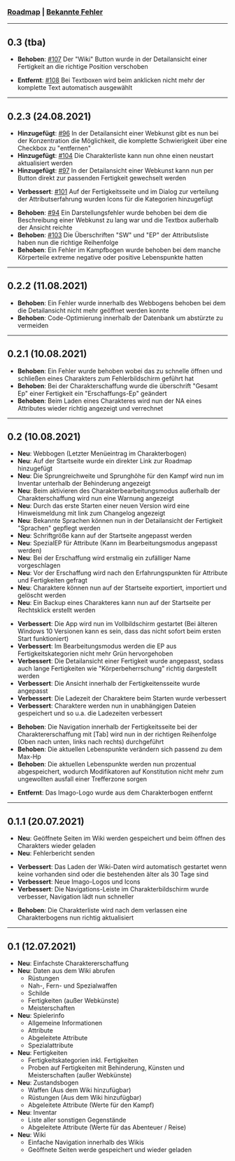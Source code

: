 ### [Roadmap](https://github.com/christophergoltz/imago-app/blob/develop/ROADMAP.md) | [Bekannte Fehler](https://github.com/christophergoltz/imago-app/issues?q=is%3Aissue+is%3Aopen+label%3Abug)
---
## 0.3 (tba)

- **Behoben**: [#107](https://github.com/christophergoltz/imago-app/issues/107) Der "Wiki" Button wurde in der Detailansicht einer Fertigkeit an die richtige Position verschoben

<!-- -->

- **Entfernt**: [#108](https://github.com/christophergoltz/imago-app/issues/108) Bei Textboxen wird beim anklicken nicht mehr der komplette Text automatisch ausgewählt

---
## 0.2.3 (24.08.2021)

- **Hinzugefügt**: [#96](https://github.com/christophergoltz/imago-app/issues/96) In der Detailansicht einer Webkunst gibt es nun bei der Konzentration die Möglichkeit, die komplette Schwierigkeit über eine Checkbox zu "entfernen"
- **Hinzugefügt**: [#104](https://github.com/christophergoltz/imago-app/issues/104) Die Charakterliste kann nun ohne einen neustart aktualisiert werden
- **Hinzugefügt**: [#97](https://github.com/christophergoltz/imago-app/issues/97) In der Detailansicht einer Webkunst kann nun per Button direkt zur passenden Fertigkeit gewechselt werden

<!-- -->

- **Verbessert**: [#101](https://github.com/christophergoltz/imago-app/issues/101) Auf der Fertigkeitsseite und im Dialog zur verteilung der Attributserfahrung wurden Icons für die Kategorien hinzugefügt

<!-- -->

- **Behoben**: [#94](https://github.com/christophergoltz/imago-app/issues/94) Ein Darstellungsfehler wurde behoben bei dem die Beschreibung einer Webkunst zu lang war und die Textbox außerhalb der Ansicht reichte
- **Behoben**: [#103](https://github.com/christophergoltz/imago-app/issues/103) Die Überschriften "SW" und "EP" der Attributsliste haben nun die richtige Reihenfolge
- **Behoben**: Ein Fehler im Kampfbogen wurde behoben bei dem manche Körperteile extreme negative oder positive Lebenspunkte hatten

---
## 0.2.2 (11.08.2021)

- **Behoben**: Ein Fehler wurde innerhalb des Webbogens behoben bei dem die Detailansicht nicht mehr geöffnet werden konnte
- **Behoben**: Code-Optimierung innerhalb der Datenbank um abstürzte zu vermeiden

---
## 0.2.1 (10.08.2021)

- **Behoben**: Ein Fehler wurde behoben wobei das zu schnelle öffnen und schließen eines Charakters zum Fehlerbildschirm geführt hat
- **Behoben**: Bei der Charakterschaffung wurde die überschrift "Gesamt Ep" einer Fertigkeit ein "Erschaffungs-Ep" geändert
- **Behoben**: Beim Laden eines Charakteres wird nun der NA eines Attributes wieder richtig angezeigt und verrechnet

---
## 0.2 (10.08.2021)

- **Neu**: Webbogen (Letzter Menüeintrag im Charakterbogen)
- **Neu**: Auf der Startseite wurde ein direkter Link zur Roadmap hinzugefügt
- **Neu**: Die Sprungreichweite und Sprunghöhe für den Kampf wird nun im Inventar unterhalb der Behinderung angezeigt
- **Neu**: Beim aktivieren des Charakterbearbeitungsmodus außerhalb der Charakterschaffung wird nun eine Warnung angezeigt
- **Neu**: Durch das erste Starten einer neuen Version wird eine Hinweismeldung mit link zum Changelog angezeigt
- **Neu**: Bekannte Sprachen können nun in der Detailansicht der Fertigkeit "Sprachen" gepflegt werden
- **Neu**: Schriftgröße kann auf der Startseite angepasst werden
- **Neu**: SpezialEP für Attribute (Kann im Bearbeitungsmodus angepasst werden)
- **Neu**: Bei der Erschaffung wird erstmalig ein zufälliger Name vorgeschlagen
- **Neu**: Vor der Erschaffung wird nach den Erfahrungspunkten für Attribute und Fertigkeiten gefragt
- **Neu**: Charaktere können nun auf der Startseite exportiert, importiert und gelöscht werden
- **Neu**: Ein Backup eines Charakteres kann nun auf der Startseite per Rechtsklick erstellt werden

<!-- -->

- **Verbessert**: Die App wird nun im Vollbildschirm gestartet (Bei älteren Windows 10 Versionen kann es sein, dass das nicht sofort beim ersten Start funktioniert)
- **Verbessert**: Im Bearbeitungsmodus werden die EP aus Fertigkeitskategorien nicht mehr Grün hervorgehoben
- **Verbessert**: Die Detailansicht einer Fertigkeit wurde angepasst, sodass auch lange Fertigkeiten wie "Körperbeherrschung" richtig dargestellt werden
- **Verbessert**: Die Ansicht innerhalb der Fertigkeitensseite wurde angepasst
- **Verbessert**: Die Ladezeit der Charaktere beim Starten wurde verbessert
- **Verbessert**: Charaktere werden nun in unabhängigen Dateien gespeichert und so u.a. die Ladezeiten verbessert

<!-- -->

- **Behoben**: Die Navigation innerhalb der Fertigkeitsseite bei der Charaktererschaffung mit [Tab] wird nun in der richtigen Reihenfolge (Oben nach unten, links nach rechts) durchgeführt
- **Behoben**: Die aktuellen Lebenspunkte verändern sich passend zu dem Max-Hp
- **Behoben**: Die aktuellen Lebenspunkte werden nun prozentual abgespeichert, wodurch Modifikatoren auf Konstitution nicht mehr zum ungewollten ausfall einer Trefferzone sorgen

<!-- -->

- **Entfernt**: Das Imago-Logo wurde aus dem Charakterbogen entfernt

---
## 0.1.1 (20.07.2021)

- **Neu**: Geöffnete Seiten im Wiki werden gespeichert und beim öffnen des Charakters wieder geladen
- **Neu**: Fehlerbericht senden
  
<!-- -->
 
- **Verbessert**: Das Laden der Wiki-Daten wird automatisch gestartet wenn keine vorhanden sind oder die bestehenden älter als 30 Tage sind
- **Verbessert**: Neue Imago-Logos und Icons
- **Verbessert**: Die Navigations-Leiste im Charakterbildschirm wurde verbesser, Navigation lädt nun schneller

<!-- -->

- **Behoben**: Die Charakterliste wird nach dem verlassen eine Charakterbogens nun richtig aktualisiert

--- 
## 0.1 (12.07.2021)
- **Neu**: Einfachste Charaktererschaffung
- **Neu**: Daten aus dem Wiki abrufen
    - Rüstungen
    - Nah-, Fern- und Spezialwaffen
    - Schilde
    - Fertigkeiten (außer Webkünste)
    - Meisterschaften
- **Neu**: Spielerinfo
    - Allgemeine Informationen
    - Attribute
    - Abgeleitete Attribute
    - Spezialattribute
- **Neu**: Fertigkeiten
    - Fertigkeitskategorien inkl. Fertigkeiten
    - Proben auf Fertigkeiten mit Behinderung, Künsten und Meisterschaften (außer Webkünste)
- **Neu**: Zustandsbogen
    - Waffen (Aus dem Wiki hinzufügbar)
    - Rüstungen (Aus dem Wiki hinzufügbar)
    - Abgeleitete Attribute (Werte für den Kampf)
- **Neu**: Inventar
    - Liste aller sonstigen Gegenstände
    - Abgeleitete Attribute (Werte für das Abenteuer / Reise)
- **Neu**: Wiki
    - Einfache Navigation innerhalb des Wikis
    - Geöffnete Seiten werde gespeichert und wieder geladen